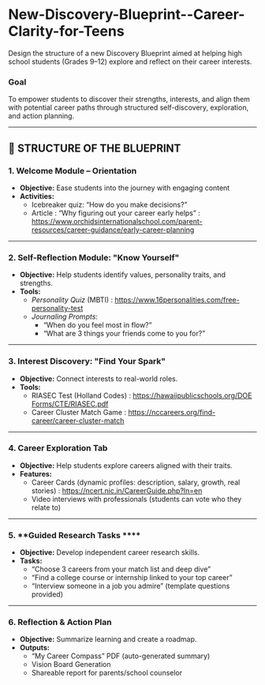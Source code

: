 # New-Discovery-Blueprint--Career-Clarity-for-Teens
Design the structure of a new Discovery Blueprint aimed at helping high school students (Grades 9–12) explore and reflect on their career interests.
### **Goal**

To empower students to discover their strengths, interests, and align them with potential career paths through structured self-discovery, exploration, and action planning.

---

## 🧩 STRUCTURE OF THE BLUEPRINT

### 1. **Welcome Module – Orientation**

- **Objective:** Ease students into the journey with engaging content
- **Activities:**
    - Icebreaker quiz: “How do you make decisions?”
    - Article : “Why figuring out your career early helps” : https://www.orchidsinternationalschool.com/parent-resources/career-guidance/early-career-planning

---

### 2. **Self-Reflection Module: "Know Yourself"**

- **Objective:** Help students identify values, personality traits, and strengths.
- **Tools:**
    -  *Personality Quiz* (MBTI) : https://www.16personalities.com/free-personality-test
    -  *Journaling Prompts*:
        - “When do you feel most in flow?”
        - “What are 3 things your friends come to you for?”

---

### 3. **Interest Discovery: "Find Your Spark"**

- **Objective:** Connect interests to real-world roles.
- **Tools:**
    - RIASEC Test (Holland Codes) : [https://hawaiipublicschools.org/DOE Forms/CTE/RIASEC.pdf](https://hawaiipublicschools.org/DOE%20Forms/CTE/RIASEC.pdf)
    - Career Cluster Match Game : https://nccareers.org/find-career/career-cluster-match

---

### 4. **Career Exploration Tab**

- **Objective:** Help students explore careers aligned with their traits.
- **Features:**
    - Career Cards (dynamic profiles: description, salary, growth, real stories) : https://ncert.nic.in/CareerGuide.php?ln=en
    - Video interviews with professionals (students can vote who they relate to)

---

### 5. **Guided Research Tasks ****

- **Objective:** Develop independent career research skills.
- **Tasks:**
    - “Choose 3 careers from your match list and deep dive”
    - “Find a college course or internship linked to your top career”
    - “Interview someone in a job you admire” (template questions provided)

---

### 6. **Reflection & Action Plan**

- **Objective:** Summarize learning and create a roadmap.
- **Outputs:**
    - “My Career Compass” PDF (auto-generated summary)
    - Vision Board Generation
    - Shareable report for parents/school counselor
